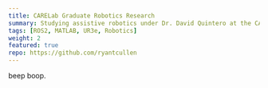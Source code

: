 ```yaml
---
title: CARELab Graduate Robotics Research
summary: Studying assistive robotics under Dr. David Quintero at the CARE Lab at SFSU.
tags: [ROS2, MATLAB, UR3e, Robotics]
weight: 2
featured: true
repo: https://github.com/ryantcullen
---
```


beep boop.
